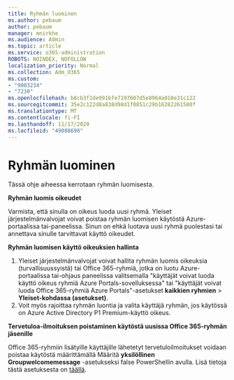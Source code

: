 ```yaml
---
title: Ryhmän luominen
ms.author: pebaum
author: pebaum
manager: mnirkhe
ms.audience: Admin
ms.topic: article
ms.service: o365-administration
ROBOTS: NOINDEX, NOFOLLOW
localization_priority: Normal
ms.collection: Adm_O365
ms.custom:
- "9003234"
- "7230"
ms.openlocfilehash: b8cb3f1de991bfe7197607d5e8964a018e31c122
ms.sourcegitcommit: 35e2c122d8a838d98d1f0851c29b16282261580f
ms.translationtype: MT
ms.contentlocale: fi-FI
ms.lasthandoff: 11/17/2020
ms.locfileid: "49088690"
---
```

# <a name="create-a-group"></a>Ryhmän luominen

Tässä ohje aiheessa kerrotaan ryhmän luomisesta.

**Ryhmän luomis oikeudet**

Varmista, että sinulla on oikeus luoda uusi ryhmä. Yleiset järjestelmänvalvojat voivat poistaa ryhmän luomisen käytöstä Azure-portaalissa tai-paneelissa. Sinun on ehkä luotava uusi ryhmä puolestasi tai annettava sinulle tarvittavat käyttö oikeudet.

**Ryhmän luomisen käyttö oikeuksien hallinta**

1. Yleiset järjestelmänvalvojat voivat hallita ryhmän luomis oikeuksia (turvallisuussyistä) tai Office 365-ryhmiä, jotka on luotu Azure-portaalissa tai-ohjaus paneelissa valitsemalla "käyttäjät voivat luoda käyttö oikeus ryhmiä Azure Portals-sovelluksessa" tai "käyttäjät voivat luoda Office 365-ryhmiä Azure Portals"-asetukset **kaikkien ryhmien**  >  **Yleiset-kohdassa (asetukset)**.
2. Voit myös rajoittaa ryhmän luontia ja valita käyttäjä ryhmän, jos käytössä on Azure Active Directory P1 Premium-käyttö oikeus.

**Tervetuloa-ilmoituksen poistaminen käytöstä uusissa Office 365-ryhmän jäsenille**

Office 365-ryhmiin lisätyille käyttäjille lähetetyt tervetuloilmoitukset voidaan poistaa käytöstä määrittämällä Määritä **yksilöllinen Groupwelcomemessage** -asetukseksi false PowerShellin avulla. Lisä tietoja tästä asetuksesta on [täällä](https://docs.microsoft.com/powershell/module/exchange/set-unifiedgroup?view=exchange-ps&preserve-view=true).


